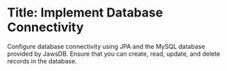 # Title: Implement Database Connectivity
Configure database connectivity using JPA and the MySQL database provided by JawsDB. Ensure that you can create, read, update, and delete records in the database.
